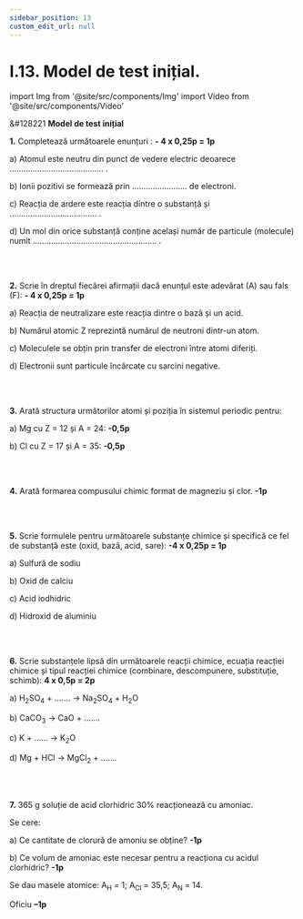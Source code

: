 ```yaml
---
sidebar_position: 13
custom_edit_url: null
---
```


# I.13. Model de test inițial.



import Img from '@site/src/components/Img'
import Video from '@site/src/components/Video'


<div class="alert alert--warning" role="alert">

&#128221 **Model de test inițial**

**1.** Completează următoarele enunțuri : **- 4 x 0,25p = 1p**

a)	Atomul este neutru din punct de vedere electric deoarece ......................................... .

b)	Ionii pozitivi se formează prin ........................ de electroni.

c)	Reacția de ardere este reacția dintre o substanță și ...................................... .

d)	Un mol din orice substanță conține același număr de particule (molecule) numit ...................................................... .


<br></br>


**2.** Scrie în dreptul fiecărei afirmații dacă enunțul este adevărat (A) sau fals (F): **- 4 x 0,25p = 1p**

a)	Reacția de neutralizare este reacția dintre o bază și un acid.

b)	Numărul atomic Z reprezintă numărul de neutroni dintr-un atom. 

c)	Moleculele se obțin prin transfer de electroni între atomi diferiți.

d)	Electronii sunt particule încărcate cu sarcini negative.


<br></br>


**3.** Arată structura următorilor atomi și poziția în sistemul periodic pentru: 

a) Mg cu Z = 12 și A = 24: **-0,5p**


b) Cl cu Z = 17 și A = 35: **-0,5p**


<br></br>



**4.** Arată formarea compusului chimic format de magneziu și clor. **-1p**


<br></br>




**5.** Scrie formulele pentru următoarele substanțe chimice și specifică ce fel de substanță este (oxid, bază, acid, sare): **-4 x 0,25p = 1p**


a)	Sulfură de sodiu

b)	Oxid de calciu

c)	Acid iodhidric

d)	Hidroxid de aluminiu

<br></br>



**6.** Scrie substanțele lipsă din următoarele reacții chimice, ecuația reacției chimice și tipul reacției chimice (combinare, descompunere, substituție, schimb): **4 x 0,5p = 2p**

a) H<sub>2</sub>SO<sub>4</sub> + ....... → Na<sub>2</sub>SO<sub>4</sub> + H<sub>2</sub>O

b) CaCO<sub>3</sub> → CaO + .......

c) K + ...... → K<sub>2</sub>O

d) Mg + HCl → MgCl<sub>2</sub> + .......

<br></br>


**7.** 365 g soluție de acid clorhidric 30% reacționează cu amoniac.  

Se cere:

a) Ce cantitate de clorură de amoniu se obține? **-1p**

b) Ce volum de amoniac este necesar pentru a reacționa cu acidul clorhidric? **-1p**

Se dau masele atomice: A<sub>H</sub> = 1; A<sub>Cl</sub> = 35,5; A<sub>N</sub> = 14.


Oficiu **–1p**


</div>